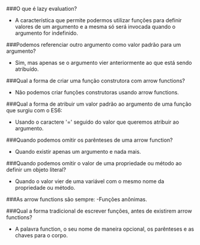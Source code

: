 ###O que é lazy evaluation?
- A característica que permite podermos utilizar funções para definir valores de um argumento e a mesma só será invocada quando o argumento for indefinido.

###Podemos referenciar outro argumento como valor padrão para um argumento?
- Sim, mas apenas se o argumento vier anteriormente ao que está sendo atribuído.

###Qual a forma de criar uma função construtora com arrow functions?
- Não podemos criar funções construtoras usando arrow functions.

###Qual a forma de atribuir um valor padrão ao argumento de uma função que surgiu com o ES6:
- Usando o caractere '=' seguido do valor que queremos atribuir ao argumento.

###Quando podemos omitir os parênteses de uma arrow function?
- Quando existir apenas um argumento e nada mais.

###Quando podemos omitir o valor de uma propriedade ou método ao definir um objeto literal?
- Quando o valor vier de uma variável com o mesmo nome da propriedade ou método.

###As arrow functions são sempre:
-Funções anônimas.

###Qual a forma tradicional de escrever funções, antes de existirem arrow functions?
- A palavra function, o seu nome de maneira opcional, os parênteses e as chaves para o corpo.

